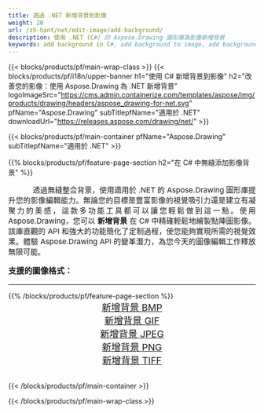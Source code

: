 ```yaml
---
title: 透過 .NET 新增背景到影像
weight: 20
url: /zh-hant/net/edit-image/add-background/
description: 使用 .NET (C#) 的 Aspose.Drawing 圖形庫為影像新增背景
keywords: add background in C#, add background to image, add background to bitmap, graphic library 適用於 .NET, edit images, edit background, drawing API
---
```


{{< blocks/products/pf/main-wrap-class >}}
{{< blocks/products/pf/i18n/upper-banner h1="使用 C# 新增背景到影像" h2="改善您的影像：使用 Aspose.Drawing 為 .NET 新增背景" logoImageSrc="https://cms.admin.containerize.com/templates/aspose/img/products/drawing/headers/aspose_drawing-for-net.svg" pfName="Aspose.Drawing" subTitlepfName="適用於 .NET" downloadUrl="https://releases.aspose.com/drawing/net/" >}}

{{< blocks/products/pf/main-container pfName="Aspose.Drawing" subTitlepfName="適用於 .NET" >}}

{{% blocks/products/pf/feature-page-section  h2="在 C# 中無縫添加影像背景" %}}
<p align="justify" style="text-indent:50px;font-size:15px;">
透過無縫整合背景，使用適用於 .NET 的 Aspose.Drawing 圖形庫提升您的影像編輯能力。無論您的目標是豐富影像的視覺吸引力還是建立有凝聚力的美感，這款多功能工具都可以讓您輕鬆做到這一點。使用 Aspose.Drawing，您可以 <b>新增背景</b> 在 C# 中精確輕鬆地繪製點陣圖影像。該庫直觀的 API 和強大的功能簡化了定制過程，使您能夠實現所需的視覺效果。體驗 Aspose.Drawing API 的變革潛力，為您今天的圖像編輯工作釋放無限可能。</p>

<h3 style="margin-top:16px;">
支援的圖像格式：
</h3>

<hr/>
{{% /blocks/products/pf/feature-page-section %}}
<div class="container-fluid productfamilypage bg-gray">
    <div class="convertypes bg-gray agp-content section">
        <div class="container">
		    <div class="row other-converters" style="font-size: 19px;text-align:center;">
		        <div class='col-md-3 other-converter remove-lp remove-rp'><a href="bmp/" style="padding:15px;">新增背景 BMP</a></div>
                <div class='col-md-3 other-converter remove-lp remove-rp'><a href="gif/" style="padding:15px;">新增背景 GIF</a></div>
                <div class='col-md-3 other-converter remove-lp remove-rp'><a href="jpeg/" style="padding:15px;">新增背景 JPEG</a></div>
                <div class='col-md-3 other-converter remove-lp remove-rp'><a href="png/" style="padding:15px;">新增背景 PNG</a></div>
                <div class='col-md-3 other-converter remove-lp remove-rp'><a href="tiff/" style="padding:15px;">新增背景 TIFF</a></div>
             </div>
        </div>
    </div>
</div>
<br/>

{{< /blocks/products/pf/main-container >}}

{{< /blocks/products/pf/main-wrap-class >}}
